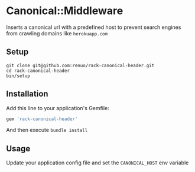 # Canonical::Middleware

Inserts a canonical url with a predefined host to prevent
search engines from crawling domains like `herokuapp.com`

## Setup

```
git clone git@github.com:renuo/rack-canonical-header.git
cd rack-canonical-header
bin/setup
```

## Installation

Add this line to your application's Gemfile:

```ruby
gem 'rack-canonical-header'
```

And then execute `bundle install`

## Usage

Update your application config file and set the `CANONICAL_HOST` env variable


